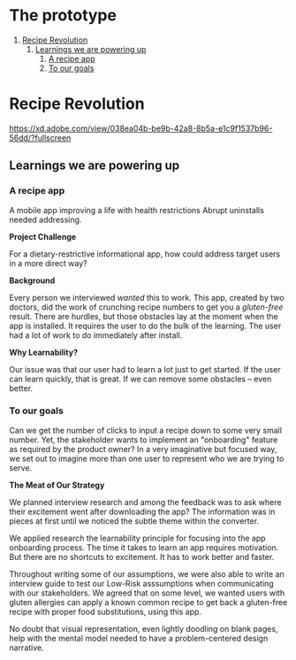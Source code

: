 # The prototype


1.  [Recipe Revolution](#org84e6108)
    1.  [Learnings we are powering up](#org6e1e93a)
        1.  [A recipe app](#orgefe0c07)
        2.  [To our goals](#org752f218)


<a id="org84e6108"></a>

# Recipe Revolution
<https://xd.adobe.com/view/038ea04b-be9b-42a8-8b5a-e1c9f1537b96-56dd/?fullscreen>


<a id="org6e1e93a"></a>

## Learnings we are powering up


<a id="orgefe0c07"></a>

### A recipe app

A mobile app improving a life with health restrictions Abrupt uninstalls
needed addressing.

**Project Challenge**

For a dietary-restrictive informational app, how could address target
users in a more direct way?

**Background**

Every person we interviewed *wanted* this to work. This app, created by
two doctors, did the work of crunching recipe numbers to get you a
*gluten-free* result. There are hurdles, but those obstacles lay at the
moment when the app is installed. It requires the user to do the bulk of
the learning. The user had a lot of work to do immediately after
install.

**Why Learnability?**

Our issue was that our user had to learn a lot just to get started. If
the user can learn quickly, that is great. If we can remove some
obstacles &#x2013; even better.


<a id="org752f218"></a>

### To our goals

Can we get the number of clicks to input a recipe down to some very
small number. Yet, the stakeholder wants to implement an "onboarding"
feature as required by the product owner? In a very imaginative but
focused way, we set out to imagine more than one user to represent who
we are trying to serve.

**The Meat of Our Strategy**

We planned interview research and among the feedback was to ask where
their excitement went after downloading the app? The information was in
pieces at first until we noticed the subtle theme within the converter.

We applied research the learnability principle for focusing into the app
onboarding process. The time it takes to learn an app requires
motivation. But there are no shortcuts to excitement. It has to work
better and faster.

Throughout writing some of our assumptions, we were also able to write
an interview guide to test our Low-Risk asssumptions when communicating
with our stakeholders. We agreed that on some level, we wanted users
with gluten allergies can apply a known common recipe to get back a
gluten-free recipe with proper food substitutions, using this app.

No doubt that visual representation, even lightly doodling on blank
pages, help with the mental model needed to have a problem-centered
design narrative. ‍

